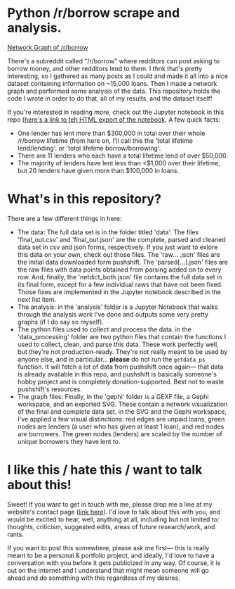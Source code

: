 # Python /r/borrow scrape and analysis.

[Network Graph of /r/borrow](gephi/graph_viz_1.svg)

There's a subreddit called "/r/borrow" where redditors can post asking to borrow money, and other redditors lend to them. I thnk that's pretty interesting, so I gathered as many posts as I could and made it all into a nice dataset containing information on ~15,000 loans. Then I made a network graph and performed some analysis of the data. This repository holds the code I wrote in order to do that, all of my results, and the dataset itself! 

If you're interested in reading more, check out the Jupyter notebook in this repo ([here's a link to teh HTML export of the notebook](analysis/main_analysis.html). A few quick facts:
- One lender has lent more than $300,000 in total over their whole /r/borrow lifetime (from here on, I'll call this the 'total lifetime lend/lending'. or 'total lifetime borrow/borrowing'.
- There are 11 lenders who each have a total lifetime lend of over $50,000.
- The majority of lenders have lent less than <$1,000 over their lifetime, but 20 lenders have given more than $100,000 in loans.


# What's in this repository?
There are a few different things in here:
- The data: The full data set is in the folder titled 'data'. The files 'final_out.csv' and 'final_out.json' are the complete, parsed and cleaned data set in csv and json forms, respectively. If you just want to exlore this data on your own, check out those files. The 'raw... .json' files are the initial data downloaded form pushshift. The 'parsed[...].json' files are the raw files with data points obtained from parsing added on to every row. And, finally, the 'netdict_both.json' file contains the full data set in its final form, except for a few individual raws that have not been fixed. Those fixes are implemented in the Jupyter notebook described in the next list item.
- The analysis: in the 'analysis' folder is a Jupyter Notebook that walks through the analysis work I've done and outputs some very pretty graphs (if I do say so myself).
- The python files used to collect and process the data. in the 'data_processing' folder are two python files that contain the functions I used to collect, clean, and parse this data. These work perfectly well, but they're not production-ready. They're not really meant to be used by anyone else, and in particular... **please** do not run the `getdata_ps` function. It will fetch a lot of data from pushshift once again— that data is already available in this repo, and pushshift is basically someone's hobby project and is completely donation-supported. Best not to waste pushshift's resources.
- The graph files: Finally, in the 'gephi' folder is a GEXF file, a Gephi workspace, and an exported SVG. These contain a network visualization of the final and complete data set. in the SVG and the Gephi workspace, I've applied a few visual distinctions: red edges are unpaid loans, green nodes are lenders (a user who has given at least 1 loan), and red nodes are borrowers. The green nodes (lenders) are scaled by the number of unique borrowers they have lent to.

# I like this / hate this / want to talk about this!
Sweet! If you want to get in touch with me, please drop me a line at my website's contact page ([link here](https://www.quinnbatten.com/contact/)). I'd love to talk about this with you, and would be excited to hear, well, anything at all, including but not limited to: thoughts, criticism, suggested edits, areas of future research/work, and rants. 

If you want to post this somewhere, please ask me first— this is really meant to be a personal & portfolio project, and ideally, I'd love to have a conversation with you before it gets publicized in any way. Of course, it is out on the internet and I understand that might mean someone will go ahead and do something with this regardless of my desires.